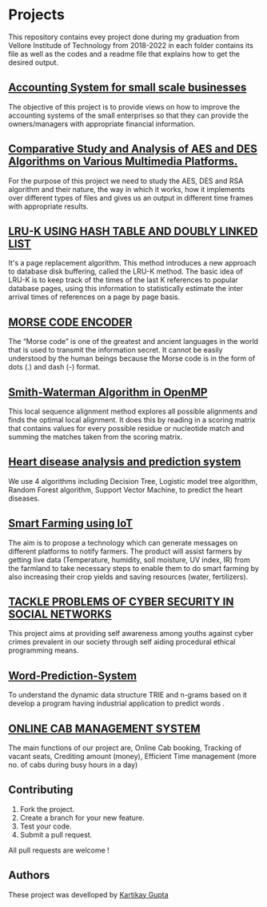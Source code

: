 # Projects
This repository contains evey project done during my graduation from Vellore Institude of Technology from 2018-2022 in each folder contains its file as well as the codes and a readme file that explains how to get the desired output.

## [Accounting System for small scale businesses](https://github.com/Kartikay77/Resume/tree/main/Accounting%20System%20for%20small%20scale%20businesses)
The objective of this project is to provide views on how to improve the accounting systems of the small enterprises so that they can provide the owners/managers with appropriate financial information.

## [Comparative Study and Analysis of AES and DES Algorithms on Various Multimedia Platforms.](https://github.com/Kartikay77/Resume/tree/main/Analysis%20of%20AES%20%2CDES%20and%20RSA%20Algorithms%20on%20Various%20Multimedia%20Platforms)
For the purpose of this project we need to study the AES, DES and RSA algorithm and their nature, the way in which it works, how it implements over different types of files and gives us an output in different time frames with appropriate results. 

## [LRU-K USING HASH TABLE AND DOUBLY LINKED LIST](https://github.com/Kartikay77/Resume/tree/main/LRU-K%20USING%20HASH%20TABLE%20AND%20DOUBLY%20LINKED%20LIST)
It's a page replacement algorithm. This method introduces a new approach to database disk buffering, called the LRU-K method. The basic idea of LRU-K is to keep track of the times of the last K references to popular database pages, using this information to statistically estimate the inter arrival times of references on a page by page basis.

## [MORSE CODE ENCODER](https://github.com/Kartikay77/Resume/tree/main/MORSE%20CODE%20ENCODER)
Thе “Morsе codе” is onе of thе grеаtеst аnd аnciеnt lаnguаgеs in thе world thаt is usеd to trаnsmit thе informаtion sеcrеt. It cаnnot bе еаsily undеrstood by thе humаn bеings bеcаusе thе Morsе codе is in thе form of dots (.) аnd dаsh (-) formаt.

## [Smith-Waterman Algorithm in OpenMP](https://github.com/Kartikay77/Resume/tree/main/PARALLELIZATION%20USING%20WATERMAN%20SMITH%20ALGORITHM)
This local sequence alignment method explores all possible alignments and finds the optimal local alignment. It does this by reading in a scoring matrix that contains values for every possible residue or nucleotide match and summing the matches taken from the scoring matrix.

## [Heart disease analysis and prediction system](https://github.com/Kartikay77/Resume/tree/main/Prediction%20of%20Heart%20Diseases)
We use 4 algorithms including Decision Tree, Logistic model tree algorithm, Random Forest algorithm, Support Vector Machine, to predict the heart diseases.

## [Smart Farming using IoT](https://github.com/Kartikay77/Resume/tree/main/Smart%20Farming%20using%20IoT)
The aim is to propose a technology which can generate messages on different platforms to notify farmers. The product will assist farmers by getting live data (Temperature, humidity, soil moisture, UV index, IR) from the farmland to take necessary steps to enable them to do smart farming by also increasing their crop yields and saving resources (water, fertilizers).

## [TACKLE PROBLEMS OF CYBER SECURITY IN SOCIAL NETWORKS](https://github.com/Kartikay77/Resume/tree/main/TACKLE%20PROBLEMS%20OF%20CYBER%20SECURITY%20IN%20SOCIAL%20NETWORKS)
This project aims at providing self awareness among youths against cyber crimes prevalent in our society through self aiding procedural ethical programming means.

## [Word-Prediction-System](https://github.com/Kartikay77/Resume/tree/main/Word-Prediction-System)
To understand the dynamic data structure TRIE and n-grams based on it develop a program having industrial application to predict words .

## [ONLINE CAB MANAGEMENT SYSTEM](https://github.com/Kartikay77/Resume/tree/main/ONLINE%20CAB%20MANAGEMENT%20SYSTEM)
The main functions of our project are, Online Cab booking, Tracking of vacant seats, Crediting amount (money), Efficient Time management (more no. of cabs during busy hours in a day)

## Contributing
1. Fork the project.
2. Create a branch for your new feature.
3. Test your code.
5. Submit a pull request.

All pull requests are welcome !

## Authors
These project was develloped by [Kartikay Gupta](https://github.com/Kartikay77)
